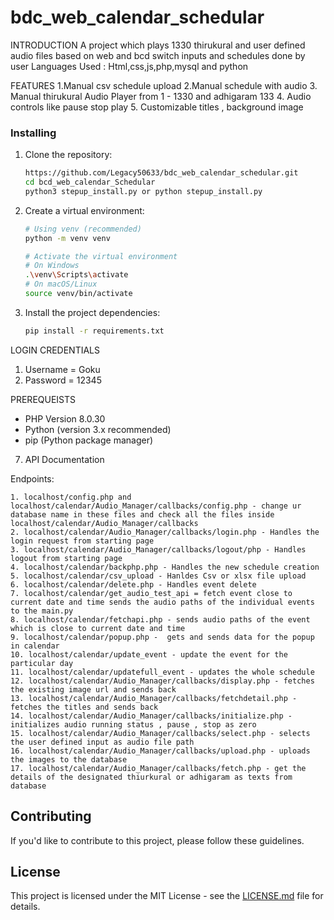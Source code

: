 # bdc_web_calendar_schedular

INTRODUCTION
A project which plays 1330 thirukural and user defined audio files based on web and bcd switch inputs and schedules done by user
Languages Used : Html,css,js,php,mysql and python

FEATURES
1.Manual csv schedule upload 
2.Manual schedule with audio 
3. Manual thirukural Audio Player from 1 - 1330 and adhigaram 133
4. Audio controls like pause stop play
5. Customizable titles , background image


### Installing

1. Clone the repository:

    ```bash
   https://github.com/Legacy50633/bdc_web_calendar_schedular.git
    cd bcd_web_calendar_Schedular
    python3 stepup_install.py or python stepup_install.py
    ```

2. Create a virtual environment:

    ```bash
    # Using venv (recommended)
    python -m venv venv

    # Activate the virtual environment
    # On Windows
    .\venv\Scripts\activate
    # On macOS/Linux
    source venv/bin/activate
    ```

3. Install the project dependencies:

    ```bash
    pip install -r requirements.txt
    ```


LOGIN CREDENTIALS

1. Username = Goku
2. Password = 12345


PREREQUEISTS            
- PHP Version 8.0.30 
- Python (version 3.x recommended)
- pip (Python package manager)



7. API Documentation 

Endpoints:
```
1. localhost/config.php and localhost/calendar/Audio_Manager/callbacks/config.php - change ur database name in these files and check all the files inside localhost/calendar/Audio_Manager/callbacks 
2. localhost/calendar/Audio_Manager/callbacks/login.php - Handles the login request from starting page 
3. localhost/calendar/Audio_Manager/callbacks/logout/php - Handles  logout from starting page
4. localhost/calendar/backphp.php - Handles the new schedule creation
5. localhost/calendar/csv_upload - Hanldes Csv or xlsx file upload
6. localhost/calendar/delete.php - Handles event delete
7. localhost/calendar/get_audio_test_api = fetch event close to current date and time sends the audio paths of the individual events  to the main.py
8. localhost/calendar/fetchapi.php - sends audio paths of the event which is close to current date and time 
9. localhost/calendar/popup.php -  gets and sends data for the popup in calendar
10. localhost/calendar/update_event - update the event for the particular day
11. localhost/calendar/updatefull_event - updates the whole schedule
12. localhost/calendar/Audio_Manager/callbacks/display.php - fetches the existing image url and sends back
13. localhost/calendar/Audio_Manager/callbacks/fetchdetail.php - fetches the titles and sends back
14. localhost/calendar/Audio_Manager/callbacks/initialize.php - initializes audio running status , pause , stop as zero
15. localhost/calendar/Audio_Manager/callbacks/select.php - selects the user defined input as audio file path
16. localhost/calendar/Audio_Manager/callbacks/upload.php - uploads the images to the database
17. localhost/calendar/Audio_Manager/callbacks/fetch.php - get the details of the designated thiurkural or adhigaram as texts from database

```




## Contributing

If you'd like to contribute to this project, please follow these guidelines.

## License

This project is licensed under the MIT License - see the [LICENSE.md](LICENSE.md) file for details.

